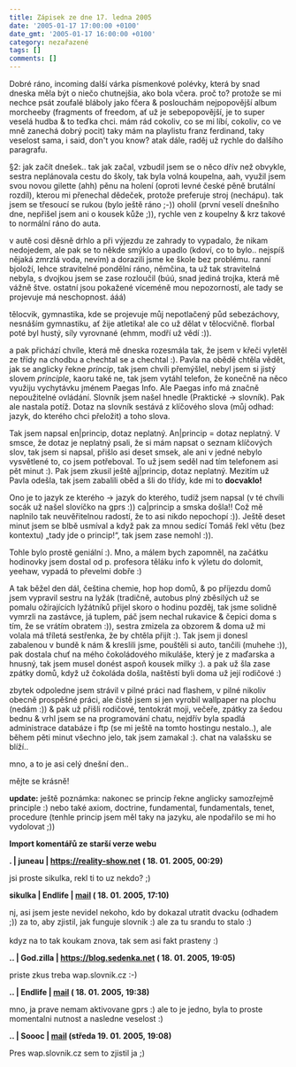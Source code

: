 ```yaml
---
title: Zápisek ze dne 17. ledna 2005
date: '2005-01-17 17:00:00 +0100'
date_gmt: '2005-01-17 16:00:00 +0100'
category: nezařazené
tags: []
comments: []
---
```

<p>Dobré ráno, incoming další várka písmenkové polévky, která by snad dneska měla být o niečo  chutnejšia, ako bola včera. proč to? protože se mi nechce psát zoufalé bláboly jako fčera &amp;  poslouchám nejpopovější album morcheeby (fragments of freedom, ať už je sebepopovější, je to  super veselá hudba &amp; to teďka chci. mám rád cokoliv, co se mi líbí, cokoliv, co ve mně  zanechá dobrý pocit) taky mám na playlistu franz ferdinand, taky veselost  sama, i said, don't you know? atak dále, raděj už rychle do dalšího paragrafu.</p>
<p>§2: jak začít dnešek.. tak jak začal, vzbudil jsem se o něco dřív než obvykle, sestra neplánovala  cestu do školy, tak byla volná koupelna, aah, využil jsem svou novou gilette (ahh) pěnu  na holení (oproti levné české pěně brutální rozdíl), kterou mi přenechal dědeček, protože  preferuje stroj (nechápu). tak jsem se třesoucí se rukou (bylo ještě ráno ;-)) oholil (první veselí  dnešního dne, nepřišel jsem ani o kousek kůže ;)), rychle ven z koupelny &amp; krz takové  to normální ráno do auta.</p>
<p>v autě cosi děsně drhlo a při výjezdu ze zahrady to vypadalo, že nikam nedojedem, ale  pak se to někde smýklo a upadlo (kdoví, co to bylo.. nejspíš nějaká zmrzlá voda, nevím)  a dorazili jsme ke škole bez problému. ranní bjoloží, lehce stravitelné pondělní ráno,  němčina, ta už tak stravitelná nebyla, s dvojkou jsem se zase rozloučil (búú, snad jediná  trojka, která mě vážně štve. ostatní jsou pokažené víceméně mou nepozorností, ale tady  se projevuje má neschopnost. ááá)</p>
<p>tělocvik, gymnastika, kde se projevuje můj nepotlačený půd sebezáchovy, nesnáším gymnastiku,  ať žije atletika! ale co už dělat v tělocvičně. florbal poté byl hustý, síly vyrovnané  (ehmm, modří už vědí :)).</p>
<p>a pak přichází chvíle, která mě dneska rozesmála tak, že jsem v křeči vyletěl ze třídy  na chodbu a chechtal se a chechtal :). Pavla na obědě chtěla vědět, jak se anglicky řekne  <em>princip</em>, tak jsem chvíli přemýšlel, nebyl jsem si jistý slovem <em>principle</em>,  kaoru také ne, tak jsem vytáhl telefon, že konečně na něco využiju vychytávku jménem  Paegas Info. Ale Paegas info má značně nepoužitelné ovládání. Slovník jsem našel hnedle  (Praktické -> slovník). Pak ale nastala potíž. Dotaz na slovník sestává z klíčového slova  (můj odhad: jazyk, do kterého chci přeložit) a toho slova.</p>
<p>Tak jsem napsal en|princip, dotaz neplatný. An|princip = dotaz neplatný. V smsce, že dotaz  je neplatný psali, že si mám napsat o seznam klíčových slov, tak jsem si napsal, přišlo  asi deset smsek, ale ani v jedné nebylo vysvětlené to, co jsem potřeboval. To už jsem seděl  nad tím telefonem asi pět minut :). Pak jsem zkusil ještě aj|princip, dotaz neplatný. Mezitím  už Pavla odešla, tak jsem zabalili oběd a šli do třídy, kde mi to <strong>docvaklo!</strong></p>
<p>Ono je to jazyk ze kterého -> jazyk do kterého, tudíž jsem napsal (v té chvíli socák už našel  slovíčko na gprs :)) ca|princip a smska došla!! Což mě naplnilo tak neuvěřitelnou radostí, že  to asi nikdo nepochopí :)). Ještě deset minut jsem se blbě usmíval a když pak za mnou sedící  Tomáš řekl větu (bez kontextu) &bdquo;tady jde o princip!&ldquo;, tak jsem zase nemohl :)).</p>
<p>Tohle bylo prostě geniální :). Mno, a málem bych zapomněl, na začátku hodinovky jsem dostal  od p. profesora těláku info k výletu do dolomit, yeehaw, vypadá to převelmi dobře :)</p>
<p>A tak běžel den dál, čeština chemie, hop hop domů, &amp; po příjezdu domů jsem   vypravil sestru na lyžák (tradičně, autobus plný zběsilých už se pomalu ožírajících lyžátníků  přijel skoro o hodinu pozděj, tak jsme solidně vymrzli na zastávce, já tuplem, páč jsem nechal  rukavice &amp; čepici doma s tím, že se vrátím obratem :)), sestra zmizela za obzorem  &amp; doma už mi volala má tříletá sestřenka, že by chtěla přijít :). Tak jsem ji donesl  zabalenou v bundě k nám &amp; kreslili jsme, pouštěli si auto, tančili (muhehe :)),  pak dostala chuť na mého čokoládového mikuláše, který je z maďarska a hnusný, tak jsem  musel donést aspoň kousek milky :). a pak už šla zase zpátky domů, když už čokoláda došla,  naštěstí byli doma už její rodičové :)</p>
<p>zbytek odpoledne jsem strávil v pilné práci nad flashem, v pilné nikoliv obecně prospěšné  práci, ale čistě jsem si jen vyrobil wallpaper na plochu (nedám :)) &amp; pak už přišli  rodičové, tentokrát moji, večeře, zpátky za šedou bednu &amp; vrhl jsem se na programování  chatu, nejdřív byla spadlá administrace databáze i ftp (se mi ještě na tomto hostingu nestalo..),  ale během pěti minut všechno jelo, tak jsem zamakal :). chat na valašsku se blíží..</p>
<p>mno, a to je asi celý dnešní den..</p>
<p>mějte se krásně!</p>
<p><strong>update:</strong> ještě poznámka: nakonec se princip řekne anglicky samozřejmě  principle :) nebo také axiom,  doctrine,  fundamental,  fundamentals,  tenet,  procedure (tenhle princip jsem měl taky na jazyku, ale npodařilo se mi ho vydolovat ;))  </p>
<div class="import-komentaru">
<p><strong>Import komentářů ze starší verze webu</strong></p>
<div class="comment">
<p style="font-weight:bold"><span class="compredmet">.</span> | <span class="comname">juneau</span> |  <a href="https://reality-show.net">https://reality-show.net</a> (&nbsp;18.&nbsp;01.&nbsp;2005,&nbsp;00:29)</p>
<p>jsi proste sikulka, rekl ti to uz nekdo? ;) </p>
</div>
<div class="comment">
<p style="font-weight:bold"><span class="compredmet">sikulka</span> | <span class="comname">Endlife</span> |  <a href="mailto:jan.martinek@post.cz">mail</a> (&nbsp;18.&nbsp;01.&nbsp;2005,&nbsp;17:10)</p>
<p>nj, asi jsem jeste nevidel nekoho, kdo by dokazal utratit dvacku (odhadem ;)) za to, aby zjistil, jak funguje slovnik :) ale za tu srandu to stalo :)  <br>  <br> kdyz na to tak koukam znova, tak sem asi fakt prasteny :) </p>
</div>
<div class="comment">
<p style="font-weight:bold"><span class="compredmet">..</span> | <span class="comname">God.zilla</span> |  <a href="https://blog.sedenka.net">https://blog.sedenka.net</a> (&nbsp;18.&nbsp;01.&nbsp;2005,&nbsp;19:05)</p>
<p>priste zkus treba wap.slovnik.cz :-) </p>
</div>
<div class="comment">
<p style="font-weight:bold"><span class="compredmet">..</span> | <span class="comname">Endlife</span> |  <a href="mailto:jan.martinek@post.cz">mail</a> (&nbsp;18.&nbsp;01.&nbsp;2005,&nbsp;19:38)</p>
<p>mno, ja prave nemam aktivovane gprs :) ale to je jedno, byla to proste momentalni nutnost a nasledne veselost :) </p>
</div>
<div class="comment">
<p style="font-weight:bold"><span class="compredmet">..</span> | <span class="comname">Soooc</span> |  <a href="mailto:xsoc@post.cz">mail</a> (středa&nbsp;19.&nbsp;01.&nbsp;2005,&nbsp;19:08)</p>
<p>Pres wap.slovnik.cz sem to zjistil ja ;) </p>
</div>
</div>
